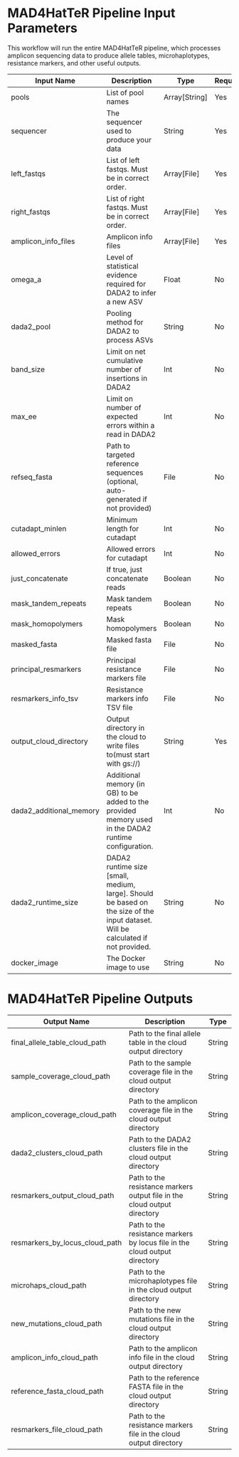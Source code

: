 # MAD4HatTeR Pipeline Input Parameters
This workflow will run the entire MAD4HatTeR pipeline, which processes amplicon sequencing data to produce allele tables, microhaplotypes, resistance markers, and other useful outputs.

| Input Name                | Description                                                                                                                      | Type           | Required | Default                       |
|---------------------------|----------------------------------------------------------------------------------------------------------------------------------|----------------|---------|-------------------------------|
| pools                     | List of pool names                                                                                                               | Array[String]  | Yes     | -                             |
| sequencer                 | The sequencer used to produce your data                                                                                          | String         | Yes     | -                             |
| left_fastqs               | List of left fastqs. Must be in correct order.                                                                                   | Array[File]    | Yes     | -                             |
| right_fastqs              | List of right fastqs. Must be in correct order.                                                                                  | Array[File]    | Yes     | -                             |
| amplicon_info_files       | Amplicon info files                                                                                                              | Array[File]    | Yes     | -                             |
| omega_a                   | Level of statistical evidence required for DADA2 to infer a new ASV                                                              | Float          | No      | 0.000...001                   |
| dada2_pool                | Pooling method for DADA2 to process ASVs                                                                                         | String         | No      | pseudo                        |
| band_size                 | Limit on net cumulative number of insertions in DADA2                                                                            | Int            | No      | 16                            |
| max_ee                    | Limit on number of expected errors within a read in DADA2                                                                        | Int            | No      | 3                             |
| refseq_fasta              | Path to targeted reference sequences (optional, auto-generated if not provided)                                                  | File           | No      | -                             |
| cutadapt_minlen           | Minimum length for cutadapt                                                                                                      | Int            | No      | 100                           |
| allowed_errors            | Allowed errors for cutadapt                                                                                                      | Int            | No      | 0                             |
| just_concatenate          | If true, just concatenate reads                                                                                                  | Boolean        | No      | false                         |
| mask_tandem_repeats       | Mask tandem repeats                                                                                                              | Boolean        | No      | true                          |
| mask_homopolymers         | Mask homopolymers                                                                                                                | Boolean        | No      | true                          |
| masked_fasta              | Masked fasta file                                                                                                                | File           | No      | -                             |
| principal_resmarkers      | Principal resistance markers file                                                                                                | File           | No      | -                             |
| resmarkers_info_tsv       | Resistance markers info TSV file                                                                                                 | File           | No      | -                             |
| output_cloud_directory    | Output directory in the cloud to write files to(must start with gs://)                                                           | String         | Yes     | -                             |
| dada2_additional_memory   | Additional memory (in GB) to be added to the provided memory used in the DADA2 runtime configuration.                            | Int            | No      | 0                             |
| dada2_runtime_size        | DADA2 runtime size [small, medium, large]. Should be based on the size of the input dataset. Will be calculated if not provided. | String         | No      | -                             |
| docker_image              | The Docker image to use                                                                                                          | String         | No      | eppicenter/mad4hatter:develop |

# MAD4HatTeR Pipeline Outputs

| Output Name                      | Description                                                                                  | Type   | 
|----------------------------------|----------------------------------------------------------------------------------------------|--------|
| final_allele_table_cloud_path    | Path to the final allele table in the cloud output directory                                 | String |
| sample_coverage_cloud_path       | Path to the sample coverage file in the cloud output directory                               | String |
| amplicon_coverage_cloud_path     | Path to the amplicon coverage file in the cloud output directory                             | String |
| dada2_clusters_cloud_path        | Path to the DADA2 clusters file in the cloud output directory                                | String |
| resmarkers_output_cloud_path     | Path to the resistance markers output file in the cloud output directory                     | String |
| resmarkers_by_locus_cloud_path   | Path to the resistance markers by locus file in the cloud output directory                   | String |
| microhaps_cloud_path             | Path to the microhaplotypes file in the cloud output directory                               | String |
| new_mutations_cloud_path         | Path to the new mutations file in the cloud output directory                                 | String |
| amplicon_info_cloud_path         | Path to the amplicon info file in the cloud output directory                                 | String |
| reference_fasta_cloud_path       | Path to the reference FASTA file in the cloud output directory                               | String |
| resmarkers_file_cloud_path       | Path to the resistance markers file in the cloud output directory                            | String |
